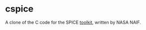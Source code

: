 # cspice

A clone of the C code for the SPICE [toolkit][spice link], written by NASA NAIF.

[spice link]: https://naif.jpl.nasa.gov/naif/toolkit.html

